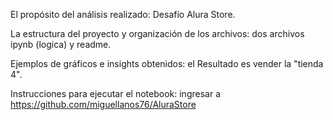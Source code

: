 El propósito del análisis realizado: Desafío Alura Store.

La estructura del proyecto y organización de los archivos: dos archivos ipynb (logica) y readme.

Ejemplos de gráficos e insights obtenidos: el Resultado es vender la "tienda 4".

Instrucciones para ejecutar el notebook: ingresar a https://github.com/miguellanos76/AluraStore
